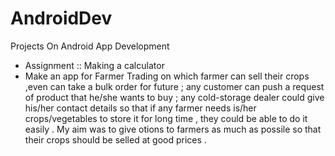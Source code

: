 # AndroidDev
Projects On Android App Development
  - Assignment :: Making a calculator
  - Make an app for Farmer Trading on which farmer can sell their crops ,even can take a bulk order for future ; any customer can push a       request of product that he/she wants to buy ; any cold-storage dealer could give his/her contact details so that if any farmer needs       is/her crops/vegetables to store it for long time , they could be able to do it easily . My aim was to give otions to farmers as much     as possile so that their crops should be selled at good prices . 
